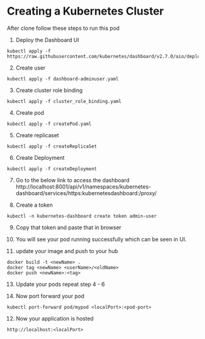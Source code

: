 # Creating a Kubernetes Cluster

After clone follow these steps to run this pod

1. Deploy the Dashboard UI​

```
kubectl apply -f https://raw.githubusercontent.com/kubernetes/dashboard/v2.7.0/aio/deploy/recommended.yaml
```

2. Create user

```
kubectl apply -f dashboard-adminuser.yaml
```

3. Create cluster role binding

```
kubectl apply -f cluster_role_binding.yaml
```

4. Create pod

```
kubectl apply -f createPod.yaml
```

5. Create replicaset
```
kubectl apply -f createReplicaSet
```

6. Create Deployment
```
kubectl apply -f createDeployment
```

7. Go to the below link to access the dashboard
http://localhost:8001/api/v1/namespaces/kubernetes-dashboard/services/https:kubernetesdashboard:/proxy/

8. Create a token
```
kubectl -n kubernetes-dashboard create token admin-user
```

9. Copy that token and paste that in browser

10. You will see your pod running successfully which can be seen in UI.

11. update your image and push to your hub
```
docker build -t <newName> .
docker tag <newName> <userName>/<oldName>
docker push <newName>:<tag>
```

13. Update your pods repeat step 4 - 6

12. Now port forward your pod
```
kubectl port-forward pod/mypod <localPort>:<pod-port>
```

12. Now your application is hosted
```
http://localhost:<localPort>
```